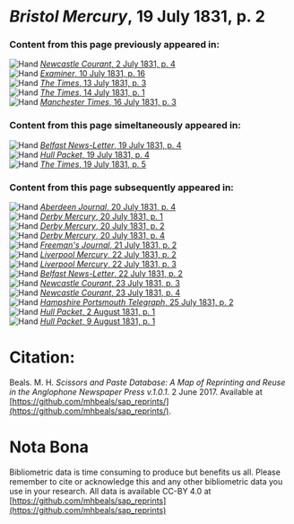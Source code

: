 # *Bristol Mercury*, 19 July 1831, p. 2  
  
### Content from this page previously appeared in:  
![Hand](http://scissorsandpaste.net/wp-content/uploads/2017/06/smallhandpointer.png) [*Newcastle Courant*, 2 July 1831, p. 4](https://mhbeals.github.io/sap_html/Newcastle-Courant/Newcastle-Courant-2-July-1831-p-4)  
![Hand](http://scissorsandpaste.net/wp-content/uploads/2017/06/smallhandpointer.png) [*Examiner*, 10 July 1831, p. 16](https://mhbeals.github.io/sap_html/Examiner/Examiner-10-July-1831-p-16)  
![Hand](http://scissorsandpaste.net/wp-content/uploads/2017/06/smallhandpointer.png) [*The Times*, 13 July 1831, p. 3](https://mhbeals.github.io/sap_html/The-Times/The-Times-13-July-1831-p-3)  
![Hand](http://scissorsandpaste.net/wp-content/uploads/2017/06/smallhandpointer.png) [*The Times*, 14 July 1831, p. 1](https://mhbeals.github.io/sap_html/The-Times/The-Times-14-July-1831-p-1)  
![Hand](http://scissorsandpaste.net/wp-content/uploads/2017/06/smallhandpointer.png) [*Manchester Times*, 16 July 1831, p. 3](https://mhbeals.github.io/sap_html/Manchester-Times/Manchester-Times-16-July-1831-p-3)  
  
### Content from this page simeltaneously appeared in:  
![Hand](http://scissorsandpaste.net/wp-content/uploads/2017/06/smallhandpointer.png) [*Belfast News-Letter*, 19 July 1831, p. 4](https://mhbeals.github.io/sap_html/Belfast-News-Letter/Belfast-News-Letter-19-July-1831-p-4)  
![Hand](http://scissorsandpaste.net/wp-content/uploads/2017/06/smallhandpointer.png) [*Hull Packet*, 19 July 1831, p. 4](https://mhbeals.github.io/sap_html/Hull-Packet/Hull-Packet-19-July-1831-p-4)  
![Hand](http://scissorsandpaste.net/wp-content/uploads/2017/06/smallhandpointer.png) [*The Times*, 19 July 1831, p. 5](https://mhbeals.github.io/sap_html/The-Times/The-Times-19-July-1831-p-5)  
  
### Content from this page subsequently appeared in:  
![Hand](http://scissorsandpaste.net/wp-content/uploads/2017/06/smallhandpointer.png) [*Aberdeen Journal*, 20 July 1831, p. 4](https://mhbeals.github.io/sap_html/Aberdeen-Journal/Aberdeen-Journal-20-July-1831-p-4)  
![Hand](http://scissorsandpaste.net/wp-content/uploads/2017/06/smallhandpointer.png) [*Derby Mercury*, 20 July 1831, p. 1](https://mhbeals.github.io/sap_html/Derby-Mercury/Derby-Mercury-20-July-1831-p-1)  
![Hand](http://scissorsandpaste.net/wp-content/uploads/2017/06/smallhandpointer.png) [*Derby Mercury*, 20 July 1831, p. 2](https://mhbeals.github.io/sap_html/Derby-Mercury/Derby-Mercury-20-July-1831-p-2)  
![Hand](http://scissorsandpaste.net/wp-content/uploads/2017/06/smallhandpointer.png) [*Derby Mercury*, 20 July 1831, p. 4](https://mhbeals.github.io/sap_html/Derby-Mercury/Derby-Mercury-20-July-1831-p-4)  
![Hand](http://scissorsandpaste.net/wp-content/uploads/2017/06/smallhandpointer.png) [*Freeman's Journal*, 21 July 1831, p. 2](https://mhbeals.github.io/sap_html/Freeman's-Journal/Freeman's-Journal-21-July-1831-p-2)  
![Hand](http://scissorsandpaste.net/wp-content/uploads/2017/06/smallhandpointer.png) [*Liverpool Mercury*, 22 July 1831, p. 2](https://mhbeals.github.io/sap_html/Liverpool-Mercury/Liverpool-Mercury-22-July-1831-p-2)  
![Hand](http://scissorsandpaste.net/wp-content/uploads/2017/06/smallhandpointer.png) [*Liverpool Mercury*, 22 July 1831, p. 3](https://mhbeals.github.io/sap_html/Liverpool-Mercury/Liverpool-Mercury-22-July-1831-p-3)  
![Hand](http://scissorsandpaste.net/wp-content/uploads/2017/06/smallhandpointer.png) [*Belfast News-Letter*, 22 July 1831, p. 2](https://mhbeals.github.io/sap_html/Belfast-News-Letter/Belfast-News-Letter-22-July-1831-p-2)  
![Hand](http://scissorsandpaste.net/wp-content/uploads/2017/06/smallhandpointer.png) [*Newcastle Courant*, 23 July 1831, p. 3](https://mhbeals.github.io/sap_html/Newcastle-Courant/Newcastle-Courant-23-July-1831-p-3)  
![Hand](http://scissorsandpaste.net/wp-content/uploads/2017/06/smallhandpointer.png) [*Newcastle Courant*, 23 July 1831, p. 4](https://mhbeals.github.io/sap_html/Newcastle-Courant/Newcastle-Courant-23-July-1831-p-4)  
![Hand](http://scissorsandpaste.net/wp-content/uploads/2017/06/smallhandpointer.png) [*Hampshire Portsmouth Telegraph*, 25 July 1831, p. 2](https://mhbeals.github.io/sap_html/Hampshire-Portsmouth-Telegraph/Hampshire-Portsmouth-Telegraph-25-July-1831-p-2)  
![Hand](http://scissorsandpaste.net/wp-content/uploads/2017/06/smallhandpointer.png) [*Hull Packet*, 2 August 1831, p. 1](https://mhbeals.github.io/sap_html/Hull-Packet/Hull-Packet-2-August-1831-p-1)  
![Hand](http://scissorsandpaste.net/wp-content/uploads/2017/06/smallhandpointer.png) [*Hull Packet*, 9 August 1831, p. 1](https://mhbeals.github.io/sap_html/Hull-Packet/Hull-Packet-9-August-1831-p-1)  


# Citation: 

Beals. M. H. *Scissors and Paste Database: A Map of Reprinting and Reuse in the Anglophone Newspaper Press v.1.0.1.* 2 June 2017. Available at [https://github.com/mhbeals/sap_reprints/](https://github.com/mhbeals/sap_reprints/). 

# Nota Bona

Bibliometric data is time consuming to produce but benefits us all. Please remember to cite or acknowledge this and any other bibliometric data you use in your research. All data is available CC-BY 4.0 at [https://github.com/mhbeals/sap_reprints](https://github.com/mhbeals/sap_reprints)